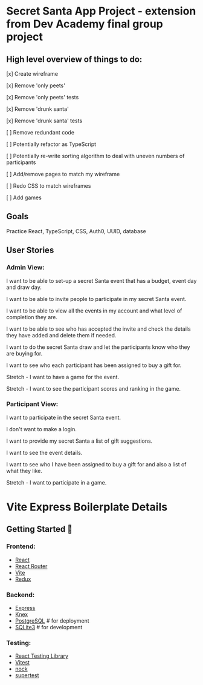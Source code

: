 # Secret Santa App Project - extension from Dev Academy final group project

## High level overview of things to do:
[x] Create wireframe

[x] Remove 'only peets'

[x] Remove 'only peets' tests

[x] Remove 'drunk santa'

[x] Remove 'drunk santa' tests

[ ] Remove redundant code

[ ] Potentially refactor as TypeScript

[ ] Potentially re-write sorting algorithm to deal with uneven numbers of participants

[ ] Add/remove pages to match my wireframe

[ ] Redo CSS to match wireframes

[ ] Add games

## Goals

Practice React, TypeScript, CSS, Auth0, UUID, database

## User Stories

### Admin View:

I want to be able to set-up a secret Santa event that has a budget, event day and draw day.

I want to be able to invite people to participate in my secret Santa event.

I want to be able to view all the events in my account and what level of completion they are.

I want to be able to see who has accepted the invite and check the details they have added and delete them if needed.

I want to do the secret Santa draw and let the participants know who they are buying for.

I want to see who each participant has been assigned to buy a gift for.

Stretch - I want to have a game for the event.

Stretch - I want to see the participant scores and ranking in the game.


### Participant View:

I want to participate in the secret Santa event.

I don't want to make a login.

I want to provide my secret Santa a list of gift suggestions.

I want to see the event details.

I want to see who I have been assigned to buy a gift for and also a list of what they like.

Stretch - I want to participate in a game.


# Vite Express Boilerplate Details

## Getting Started 🍌

### Frontend:

- [React](https://beta.reactjs.org/)
- [React Router](https://reactrouter.com/)
- [Vite](https://vitejs.dev/)
- [Redux](https://redux.js.org/)

### Backend:

- [Express](https://expressjs.com/)
- [Knex](http://knexjs.org/)
- [PostgreSQL](https://www.postgresql.org/) # for deployment
- [SQLite3](https://www.sqlite.org/index.html) # for development

### Testing:

- [React Testing Library](https://testing-library.com/docs/react-testing-library/intro/)
- [Vitest](https://vitest.dev/)
- [nock](https://github.com/nock/nock)
- [supertest](https://github.com/visionmedia/supertest)
